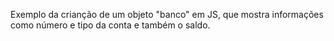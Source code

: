 Exemplo da crianção de um objeto "banco" em JS, que mostra informações como número e tipo da conta e também o saldo.
